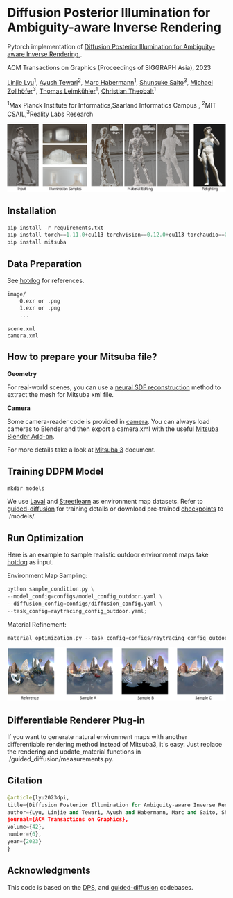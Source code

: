 # Diffusion Posterior Illumination for Ambiguity-aware Inverse Rendering 

Pytorch implementation of [Diffusion Posterior Illumination for Ambiguity-aware Inverse Rendering ](https://vcai.mpi-inf.mpg.de/projects/2023-DPE/).

ACM Transactions on Graphics (Proceedings of SIGGRAPH Asia), 2023

[Linjie Lyu](https://people.mpi-inf.mpg.de/~llyu/)<sup>1</sup>,
 [Ayush Tewari](https://ayushtewari.com/)<sup>2</sup>,
 [Marc Habermann](https://people.mpi-inf.mpg.de/~mhaberma/)<sup>1</sup>,
 [Shunsuke Saito](https://shunsukesaito.github.io/)<sup>3</sup>,
 [Michael Zollhöfer](https://zollhoefer.com/)<sup>3</sup>,
 [Thomas Leimkühler](https://people.mpi-inf.mpg.de/~tleimkue/)<sup>1</sup>,
 [Christian Theobalt](https://people.mpi-inf.mpg.de/~theobalt/)<sup>1</sup>
 
 
 <sup>1</sup>Max Planck Institute for Informatics,Saarland Informatics Campus , <sup>2</sup>MIT CSAIL,<sup>3</sup>Reality Labs Research
 
![image info](./figures/teaser.png)

## Installation


```python
pip install -r requirements.txt
pip install torch==1.11.0+cu113 torchvision==0.12.0+cu113 torchaudio==0.11.0 --extra-index-url https://download.pytorch.org/whl/cu113
pip install mitsuba
```

## Data Preparation
See [hotdog](./data/hotdog) for references.

```
image/
    0.exr or .png
    1.exr or .png
    ...

scene.xml
camera.xml
```
## How to prepare your Mitsuba file?
**Geometry**

For real-world scenes, you can use a [neural SDF reconstruction](https://github.com/bennyguo/instant-nsr-pl) method to extract the mesh for Mitsuba xml file.

**Camera**

Some camera-reader code is provided in [camera](./data/camera). You can always load cameras to Blender and then export a camera.xml with the useful [Mitsuba Blender Add-on](https://github.com/mitsuba-renderer/mitsuba-blender).

For more details take a look at [Mitsuba 3](https://mitsuba.readthedocs.io/en/latest/) document.

## Training DDPM Model
```python
mkdir models
```
We use [Laval](http://www.hdrdb.com/) and [Streetlearn](https://sites.google.com/view/streetlearn/) as environment map datasets. Refer to [guided-diffusion](https://github.com/openai/guided-diffusion) for training details or download pre-trained [checkpoints](https://drive.google.com/drive/folders/1c0wtEafQN7ShzdfPbJaetCKv4h7_oSXs?usp=sharing) to ./models/. 

## Run Optimization
Here is an example to sample realistic outdoor environment maps take [hotdog](./data/hotdog) as input.

Environment Map Sampling:
```python
python sample_condition.py \
--model_config=configs/model_config_outdoor.yaml \
--diffusion_config=configs/diffusion_config.yaml \
--task_config=raytracing_config_outdoor.yaml;
```
Material Refinement:
```python
material_optimization.py --task_config=configs/raytracing_config_outdoor.yaml; 
```
![image info](./figures/hotdog_env.png)

## Differentiable Renderer Plug-in 

If you want to generate natural environment maps with another differentiable rendering method instead of Mitsuba3, it's easy. Just replace the rendering and update_material functions in ./guided_diffusion/measurements.py.

## Citation
```python
@article{lyu2023dpi,
title={Diffusion Posterior Illumination for Ambiguity-aware Inverse Rendering},
author={Lyu, Linjie and Tewari, Ayush and Habermann, Marc and Saito, Shunsuke and Zollh{\"o}fer, Michael and Leimk{\"u}ehler, Thomas and Theobalt, Christian},
journal={ACM Transactions on Graphics},
volume={42},
number={6},
year={2023}
}
```
## Acknowledgments
This code is based on the [DPS](https://github.com/DPS2022/diffusion-posterior-sampling), and [guided-diffusion](https://github.com/openai/guided-diffusion) codebases.
